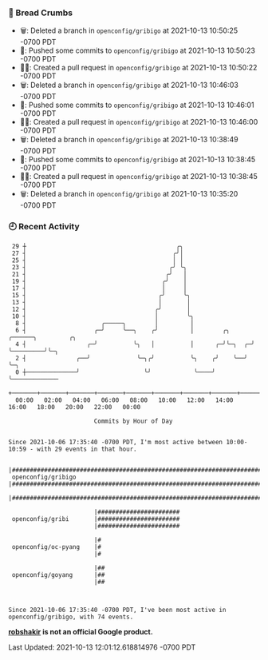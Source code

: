 ### 🍞 Bread Crumbs

 * 🗑: Deleted a branch in `openconfig/gribigo` at 2021-10-13 10:50:25 -0700 PDT
 * 🚢: Pushed some commits to `openconfig/gribigo` at 2021-10-13 10:50:23 -0700 PDT
 * ✍🏼: Created a pull request in `openconfig/gribigo` at 2021-10-13 10:50:22 -0700 PDT
 * 🗑: Deleted a branch in `openconfig/gribigo` at 2021-10-13 10:46:03 -0700 PDT
 * 🚢: Pushed some commits to `openconfig/gribigo` at 2021-10-13 10:46:01 -0700 PDT
 * ✍🏼: Created a pull request in `openconfig/gribigo` at 2021-10-13 10:46:00 -0700 PDT
 * 🗑: Deleted a branch in `openconfig/gribigo` at 2021-10-13 10:38:49 -0700 PDT
 * 🚢: Pushed some commits to `openconfig/gribigo` at 2021-10-13 10:38:45 -0700 PDT
 * ✍🏼: Created a pull request in `openconfig/gribigo` at 2021-10-13 10:38:45 -0700 PDT
 * 🗑: Deleted a branch in `openconfig/gribigo` at 2021-10-13 10:35:20 -0700 PDT

### 🕘 Recent Activity
```
 29 ┼                                          ╭╮
 27 ┤                                         ╭╯│
 25 ┤                                         │ │
 23 ┤                                        ╭╯ ╰╮
 21 ┤                                       ╭╯   │
 19 ┤                                      ╭╯    │
 17 ┤                                      │     │
 15 ┤                                     ╭╯     ╰╮
 13 ┤                                     │       │
 12 ┤                                    ╭╯       │
 10 ┤                                    │        ╰╮
  8 ┤                     ╭─────╮        │         │
  6 ┤                   ╭─╯     ╰──╮    ╭╯         │        ╭╮      ╭──────╮         ╭╮
  4 ┤                 ╭─╯          ╰╮   │          │      ╭─╯╰─╮  ╭─╯      ╰─────────╯╰─╮
  2 ┤              ╭──╯             ╰─╮╭╯          ╰╮    ╭╯    ╰──╯                     ╰─╮
  0 ┼──────────────╯                  ╰╯            ╰────╯                                ╰─────────────
    +───────+───────+───────+───────+───────+───────+───────+───────+───────+───────+───────+───────+────
  00:00   02:00   04:00   06:00   08:00   10:00   12:00   14:00   16:00   18:00   20:00   22:00   00:00   

						Commits by Hour of Day


Since 2021-10-06 17:35:40 -0700 PDT, I'm most active between 10:00-10:59 - with 29 events in that hour.

```



```
                        |##########################################################################
 openconfig/gribigo     |##########################################################################
                        |##########################################################################

                        |#######################
 openconfig/gribi       |#######################
                        |#######################

                        |#
 openconfig/oc-pyang    |#
                        |#

                        |##
 openconfig/goyang      |##
                        |##



Since 2021-10-06 17:35:40 -0700 PDT, I've been most active in openconfig/gribigo, with 74 events.

```
**[robshakir](mailto:robjs@google.com) is not an official Google product.**  


Last Updated: 2021-10-13 12:01:12.618814976 -0700 PDT
